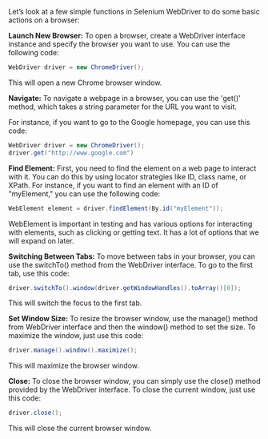 Let’s look at a few simple functions in Selenium WebDriver to do some basic actions on a browser:

**Launch New Browser:**
To open a browser, create a WebDriver interface instance and specify the browser you want to use. You can use the following code:
```java
WebDriver driver = new ChromeDriver();
```
This will open a new Chrome browser window.

**Navigate:**
To navigate a webpage in a browser, you can use the 'get()' method, which takes a string parameter for the URL you want to visit. 

For instance, if you want to go to the Google homepage, you can use this code:
```java
WebDriver driver = new ChromeDriver();
driver.get("http://www.google.com")
```

**Find Element:**
First, you need to find the element on a web page to interact with it. 
You can do this by using locator strategies like ID, class name, or XPath. 
For instance, if you want to find an element with an ID of "myElement," you can use the following code:
```Java
WebElement element = driver.findElement(By.id("myElement"));
```
WebElement is important in testing and has various options for interacting with elements, such as clicking or getting text. 
It has a lot of options that we will expand on later.

**Switching Between Tabs:**
To move between tabs in your browser, you can use the switchTo() method from the WebDriver interface. 
To go to the first tab, use this code:
```java
driver.switchTo().window(driver.getWindowHandles().toArray()[0]);
```
This will switch the focus to the first tab.

**Set Window Size:**
To resize the browser window, use the manage() method from WebDriver interface and then the window() method to set the size. 
To maximize the window, just use this code:
```java
driver.manage().window().maximize();
```
This will maximize the browser window.

**Close:**
To close the browser window, you can simply use the close() method provided by the WebDriver interface. 
To close the current window, just use this code:
```java
driver.close();
```
This will close the current browser window.